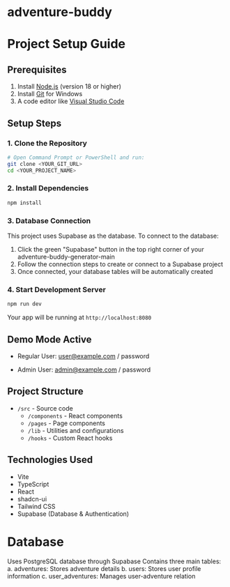 ﻿# adventure-buddy

# Project Setup Guide

## Prerequisites
1. Install [Node.js](https://nodejs.org/) (version 18 or higher)
2. Install [Git](https://git-scm.com/downloads) for Windows
3. A code editor like [Visual Studio Code](https://code.visualstudio.com/)

## Setup Steps

### 1. Clone the Repository
```sh
# Open Command Prompt or PowerShell and run:
git clone <YOUR_GIT_URL>
cd <YOUR_PROJECT_NAME>
```

### 2. Install Dependencies
```sh
npm install
```

### 3. Database Connection
This project uses Supabase as the database. To connect to the database:

1. Click the green "Supabase" button in the top right corner of your adventure-buddy-generator-main
2. Follow the connection steps to create or connect to a Supabase project
3. Once connected, your database tables will be automatically created

### 4. Start Development Server
```sh
npm run dev
```
Your app will be running at `http://localhost:8080`

## Demo Mode Active

- Regular User: user@example.com / password

- Admin User: admin@example.com / password


## Project Structure
- `/src` - Source code
  - `/components` - React components
  - `/pages` - Page components
  - `/lib` - Utilities and configurations
  - `/hooks` - Custom React hooks

## Technologies Used
- Vite
- TypeScript
- React
- shadcn-ui
- Tailwind CSS
- Supabase (Database & Authentication)

# Database

Uses PostgreSQL database through Supabase
Contains three main tables: a. adventures: Stores adventure details b. users: Stores user profile information c. user_adventures: Manages user-adventure relation
